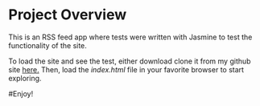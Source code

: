 # Project Overview

This is an RSS feed app where tests were written with Jasmine to test the functionality of the site.

To load the site and see the test, either download  clone it from my github site [here.](https://github.com/ebbleberryjenny/feedreader) Then, load the *index.html* file in your favorite browser to start exploring.

#Enjoy!
